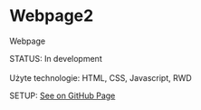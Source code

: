 # Webpage2
Webpage



STATUS: In development
<br><br>
Użyte technologie: HTML, CSS, Javascript, RWD
<br>

SETUP:
[See on GitHub Page](https://rafu7s.github.io/Webpage2/)
